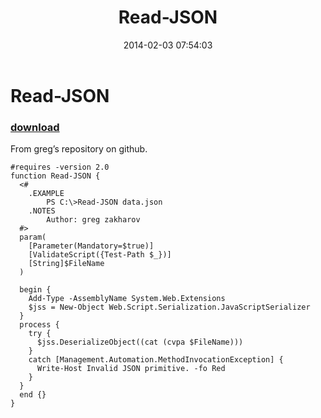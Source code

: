 ﻿---
pid:            4866
parent:         0
children:       
poster:         Janny
title:          Read-JSON
date:           2014-02-03 07:54:03
description:    From greg’s repository on github.
format:         posh
---

# Read-JSON

### [download](4866.ps1)  

From greg’s repository on github.

```posh
#requires -version 2.0
function Read-JSON {
  <#
    .EXAMPLE
        PS C:\>Read-JSON data.json
    .NOTES
        Author: greg zakharov
  #>
  param(
    [Parameter(Mandatory=$true)]
    [ValidateScript({Test-Path $_})]
    [String]$FileName
  )
  
  begin {
    Add-Type -AssemblyName System.Web.Extensions
    $jss = New-Object Web.Script.Serialization.JavaScriptSerializer
  }
  process {
    try {
      $jss.DeserializeObject((cat (cvpa $FileName)))
    }
    catch [Management.Automation.MethodInvocationException] {
      Write-Host Invalid JSON primitive. -fo Red
    }
  }
  end {}
}
```
